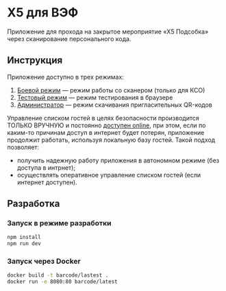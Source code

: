 # Х5 для ВЭФ

Приложение для прохода на закрытое мероприятие «Х5 Подсобка» через сканирование персонального кода.

## Инструкция

Приложение доступно в трех режимах:
1. [Боевой режим](https://vef.k8s.loymax-dev-14.salt.x5.ru/) — режим работы со сканером (только для КСО)
1. [Тестовый режим](https://vef.k8s.loymax-dev-14.salt.x5.ru/test) — режим тестирования в браузере
1. [Администратор](https://vef.k8s.loymax-dev-14.salt.x5.ru/test) — режим скачивания пригласительных QR-кодов

Управление списком гостей в целях безопасности производится ТОЛЬКО ВРУЧНУЮ и постоянно [доступен online](https://raw.githubusercontent.com/LavaExcess/Vue-app-and-barcode-scanner/refs/heads/main/src/assets/storage/guests.json), при этом, если по каким-то причинам доступ в интернет будет потерян, приложение продолжит работать, используя локальную базу гостей. Такой подход позволяет:
* получить надежную работу приложения в автономном режиме (без доступа в интрнет);
* осуществлять оперативное управление списком гостей (если интернет доступен).

## Разработка

### Запуск в режиме разработки
```sh
npm install
npm run dev
```

### Запуск через Docker

```sh
docker build -t barcode/lastest .
docker run -e 8080:80 barcode/latest
```
